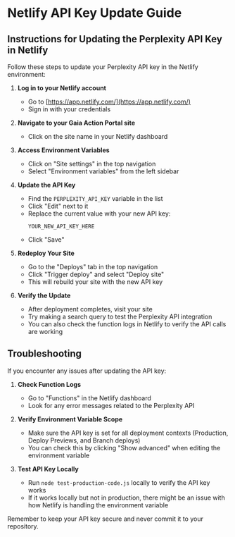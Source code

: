 # Netlify API Key Update Guide

## Instructions for Updating the Perplexity API Key in Netlify

Follow these steps to update your Perplexity API key in the Netlify environment:

1. **Log in to your Netlify account**
   - Go to [https://app.netlify.com/](https://app.netlify.com/)
   - Sign in with your credentials

2. **Navigate to your Gaia Action Portal site**
   - Click on the site name in your Netlify dashboard

3. **Access Environment Variables**
   - Click on "Site settings" in the top navigation
   - Select "Environment variables" from the left sidebar

4. **Update the API Key**
   - Find the `PERPLEXITY_API_KEY` variable in the list
   - Click "Edit" next to it
   - Replace the current value with your new API key:
     ```
     YOUR_NEW_API_KEY_HERE
     ```
   - Click "Save"

5. **Redeploy Your Site**
   - Go to the "Deploys" tab in the top navigation
   - Click "Trigger deploy" and select "Deploy site"
   - This will rebuild your site with the new API key

6. **Verify the Update**
   - After deployment completes, visit your site
   - Try making a search query to test the Perplexity API integration
   - You can also check the function logs in Netlify to verify the API calls are working

## Troubleshooting

If you encounter any issues after updating the API key:

1. **Check Function Logs**
   - Go to "Functions" in the Netlify dashboard
   - Look for any error messages related to the Perplexity API

2. **Verify Environment Variable Scope**
   - Make sure the API key is set for all deployment contexts (Production, Deploy Previews, and Branch deploys)
   - You can check this by clicking "Show advanced" when editing the environment variable

3. **Test API Key Locally**
   - Run `node test-production-code.js` locally to verify the API key works
   - If it works locally but not in production, there might be an issue with how Netlify is handling the environment variable

Remember to keep your API key secure and never commit it to your repository.
